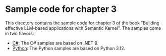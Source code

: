 # Sample code for chapter 3

This directory contains the sample code for chapter 3 of the book "Building effective LLM-based applications with Semantic Kernel".
The samples come in two flavors:

- [C#](csharp/): The C# samples are based on .NET 9.
- [Python](python/): The Python samples are based on Python 3.12.